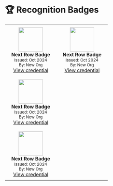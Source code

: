 
# 🏆 Recognition Badges

<table>
  <tr>
    <!-- Badge 1 -->
    <td align="center" width="150" style="padding: 10px;">
      <img src="https://i.redd.it/xdlf1lqhfwt81.png" width="80"><br>
      <b>Next Row Badge</b><br>
      <sub>Issued: Oct 2024</sub><br>
      <sub>By: New Org</sub><br>
      <a href="#">View credential</a>
     </td>
       <!-- Badge 4 -->
    <td align="center" width="150" style="padding: 10px;">
      <img src="https://i.redd.it/xdlf1lqhfwt81.png" width="80"><br>
      <b>Next Row Badge</b><br>
      <sub>Issued: Oct 2024</sub><br>
      <sub>By: New Org</sub><br>
      <a href="#">View credential</a>
    </td>

  <tr>
    <!-- Badge 4 -->
    <td align="center" width="150" style="padding: 10px;">
      <img src="https://i.redd.it/xdlf1lqhfwt81.png" width="80"><br>
      <b>Next Row Badge</b><br>
      <sub>Issued: Oct 2024</sub><br>
      <sub>By: New Org</sub><br>
      <a href="#">View credential</a>
    </td>
    
  <tr>
    <!-- Badge 7 -->
    <td align="center" width="150" style="padding: 10px;">
      <img src="https://i.redd.it/xdlf1lqhfwt81.png" width="80"><br>
      <b>Next Row Badge</b><br>
      <sub>Issued: Oct 2024</sub><br>
      <sub>By: New Org</sub><br>
      <a href="#">View credential</a>
    </td>
</table>
